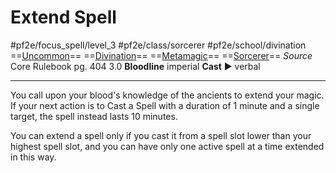 # Extend Spell
#pf2e/focus_spell/level_3 #pf2e/class/sorcerer #pf2e/school/divination 
==[Uncommon](../../../../../TTRPGShare-Pathfinder-2E-Vault/rules/traits/uncommon.md)== ==[Divination](../../../../../TTRPGShare-Pathfinder-2E-Vault/rules/traits/divination.md)== ==[Metamagic](../../../../../TTRPGShare-Pathfinder-2E-Vault/rules/traits/metamagic.md)== ==[Sorcerer](../../../../../TTRPGShare-Pathfinder-2E-Vault/rules/traits/sorcerer.md)==
*Source* Core Rulebook pg. 404 3.0
**Bloodline** imperial
**Cast** ► verbal

---
You call upon your blood's knowledge of the ancients to extend your magic. If your next action is to Cast a Spell with a duration of 1 minute and a single target, the spell instead lasts 10 minutes. 

You can extend a spell only if you cast it from a spell slot lower than your highest spell slot, and you can have only one active spell at a time extended in this way.